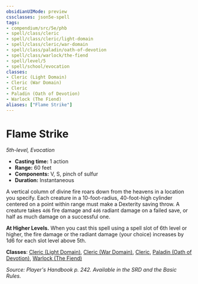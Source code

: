 ```yaml
---
obsidianUIMode: preview
cssclasses: json5e-spell
tags:
- compendium/src/5e/phb
- spell/class/cleric
- spell/class/cleric/light-domain
- spell/class/cleric/war-domain
- spell/class/paladin/oath-of-devotion
- spell/class/warlock/the-fiend
- spell/level/5
- spell/school/evocation
classes:
- Cleric (Light Domain)
- Cleric (War Domain)
- Cleric
- Paladin (Oath of Devotion)
- Warlock (The Fiend)
aliases: ["Flame Strike"]
---
```

# Flame Strike
*5th-level, Evocation*  

- **Casting time:** 1 action
- **Range:** 60 feet
- **Components:** V, S, pinch of sulfur
- **Duration:** Instantaneous

A vertical column of divine fire roars down from the heavens in a location you specify. Each creature in a 10-foot-radius, 40-foot-high cylinder centered on a point within range must make a Dexterity saving throw. A creature takes `4d6` fire damage and `4d6` radiant damage on a failed save, or half as much damage on a successful one.

**At Higher Levels.** When you cast this spell using a spell slot of 6th level or higher, the fire damage or the radiant damage (your choice) increases by 1d6 for each slot level above 5th.

**Classes**: [Cleric (Light Domain)](/3-Mechanics/CLI/classes/cleric-light-domain.md), [Cleric (War Domain)](/3-Mechanics/CLI/classes/cleric-war-domain.md), [Cleric](/3-Mechanics/CLI/classes/cleric.md), [Paladin (Oath of Devotion)](/3-Mechanics/CLI/classes/paladin-oath-of-devotion.md), [Warlock (The Fiend)](/3-Mechanics/CLI/classes/warlock-the-fiend.md)

*Source: Player's Handbook p. 242. Available in the SRD and the Basic Rules.*